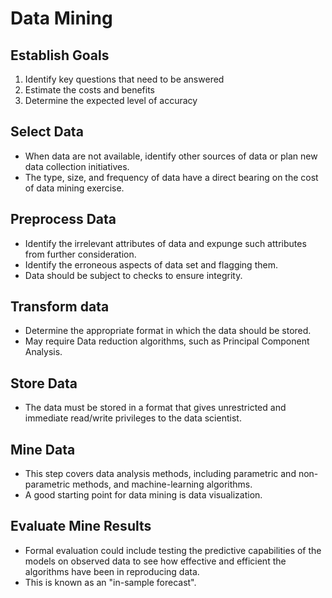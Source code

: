 # Data Mining

## Establish Goals

1. Identify key questions that need to be answered
2. Estimate the costs and benefits
3. Determine the expected level of accuracy

## Select Data

- When data are not available, identify other sources of data or plan new data collection initiatives.
- The type, size, and frequency of data have a direct bearing on the cost of data mining exercise.

## Preprocess Data

- Identify the irrelevant attributes of data and expunge such attributes from further consideration.
- Identify the erroneous aspects of data set and flagging them.
- Data should be subject to checks to ensure integrity.

## Transform data

- Determine the appropriate format in which the data should be stored.
- May require Data reduction algorithms, such as Principal Component Analysis.

## Store Data

- The data must be stored in a format that gives unrestricted and immediate read/write privileges to the data scientist.

## Mine Data

- This step covers data analysis methods, including parametric and non-parametric methods, and machine-learning algorithms.
- A good starting point for data mining is data visualization.

## Evaluate Mine Results

- Formal evaluation could include testing the predictive capabilities of the models on observed data to see how effective and efficient the algorithms have been in reproducing data. 
- This is known as an "in-sample forecast".
